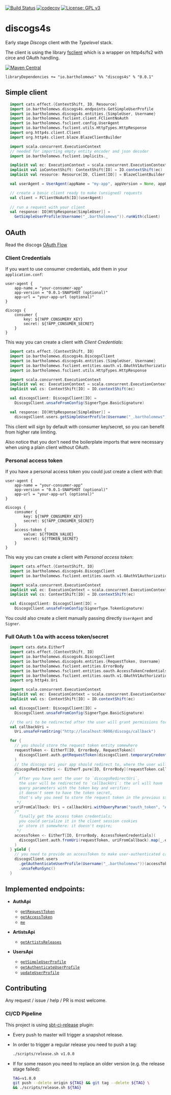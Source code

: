 [![Build Status](https://travis-ci.org/bartholomews/discogs4s.svg?branch=master)](https://travis-ci.org/bartholomews/discogs4s)
[![codecov](https://codecov.io/gh/bartholomews/discogs4s/branch/master/graph/badge.svg)](https://codecov.io/gh/bartholomews/discogs4s)
[![License: GPL v3](https://img.shields.io/badge/License-GPLv3-blue.svg)](https://www.gnu.org/licenses/gpl-3.0)

# discogs4s
Early stage *Discogs* client with the *Typelevel* stack.  

The client is using the library [fsclient](https://github.com/bartholomews/fsclient)
which is a wrapper on http4s/fs2 with circe and OAuth handling.

[![Maven Central](https://maven-badges.herokuapp.com/maven-central/io.bartholomews/discogs4s_2.13/badge.svg)](https://maven-badges.herokuapp.com/maven-central/io.bartholomews/discogs4s_2.13)

```
libraryDependencies += "io.bartholomews" %% "discogs4s" % "0.0.1"
```

## Simple client

```scala
  import cats.effect.{ContextShift, IO, Resource}
  import io.bartholomews.discogs4s.endpoints.GetSimpleUserProfile
  import io.bartholomews.discogs4s.entities.{SimpleUser, Username}
  import io.bartholomews.fsclient.client.FClientNoAuth
  import io.bartholomews.fsclient.config.UserAgent
  import io.bartholomews.fsclient.utils.HttpTypes.HttpResponse
  import org.http4s.client.Client
  import org.http4s.client.blaze.BlazeClientBuilder

  import scala.concurrent.ExecutionContext
  // needed for importing empty entity encoder and json decoder
  import io.bartholomews.fsclient.implicits._

  implicit val ec: ExecutionContext = scala.concurrent.ExecutionContext.Implicits.global
  implicit val ioContextShift: ContextShift[IO] = IO.contextShift(ec)
  implicit val resource: Resource[IO, Client[IO]] = BlazeClientBuilder[IO](ec).resource

  val userAgent = UserAgent(appName = "my-app", appVersion = None, appUrl = None)

  // create a basic client ready to make (unsigned) requests
  val client = FClientNoAuth[IO](userAgent)
  
  // run a request with your client
  val response: IO[HttpResponse[SimpleUser]] = 
    GetSimpleUserProfile(Username("_.bartholomews")).runWith(client)
```

## OAuth

Read  the discogs [OAuth Flow](https://www.discogs.com/developers/#page:authentication,header:authentication-discogs-auth-flow)

### Client Credentials 

If you want to use consumer credentials, add them in your `application.conf`:
```
user-agent {
    app-name = "your-consumer-app"
    app-version = "0.0.1-SNAPSHOT (optional)"
    app-url = "your-app-url (optional)"
}

discogs {
    consumer {
        key: ${?APP_CONSUMERY_KEY}
        secret: ${?APP_CONSUMER_SECRET}
    }
}
```

This way you can create a client with *Client Credentials*:
```scala
  import cats.effect.{ContextShift, IO}
  import io.bartholomews.discogs4s.DiscogsClient
  import io.bartholomews.discogs4s.entities.{SimpleUser, Username}
  import io.bartholomews.fsclient.entities.oauth.v1.OAuthV1AuthorizationFramework.SignerType
  import io.bartholomews.fsclient.utils.HttpTypes.HttpResponse

  import scala.concurrent.ExecutionContext
  implicit val ec: ExecutionContext = scala.concurrent.ExecutionContext.Implicits.global
  implicit val cs: ContextShift[IO] = IO.contextShift(ec)

  val discogsClient: DiscogsClient[IO] =
    DiscogsClient.unsafeFromConfig(SignerType.BasicSignature)

  val response: IO[HttpResponse[SimpleUser]] =
    discogsClient.users.getSimpleUserProfile(Username("_.bartholomews"))
```

This client will sign by default with consumer key/secret, so you can benefit
from higher rate limiting.

Also notice that you don't need the boilerplate imports that were necessary
when using a plain client without OAuth.

### Personal access token

If you have a personal access token you could just create a client with that:
```
user-agent {
    app-name = "your-consumer-app"
    app-version = "0.0.1-SNAPSHOT (optional)"
    app-url = "your-app-url (optional)"
}

discogs {
    consumer {
        key: ${?APP_CONSUMERY_KEY}
        secret: ${?APP_CONSUMER_SECRET}
    }
    access-token {
        value: ${?TOKEN_VALUE}
        secret: ${?TOKEN_SECRET} 
    }
}
```

This way you can create a client with *Personal access token*:
```scala
  import cats.effect.{ContextShift, IO}
  import io.bartholomews.discogs4s.DiscogsClient
  import io.bartholomews.fsclient.entities.oauth.v1.OAuthV1AuthorizationFramework.SignerType

  import scala.concurrent.ExecutionContext
  implicit val ec: ExecutionContext = scala.concurrent.ExecutionContext.Implicits.global
  implicit val cs: ContextShift[IO] = IO.contextShift(ec)

  val discogsClient: DiscogsClient[IO] =
    DiscogsClient.unsafeFromConfig(SignerType.TokenSignature)
```

You could also create a client manually passing directly `UserAgent` and `Signer`.

### Full OAuth 1.0a with access token/secret
```scala
  import cats.data.EitherT
  import cats.effect.{ContextShift, IO}
  import io.bartholomews.discogs4s.DiscogsClient
  import io.bartholomews.discogs4s.entities.{RequestToken, Username}
  import io.bartholomews.fsclient.entities.ErrorBody
  import io.bartholomews.fsclient.entities.oauth.AccessTokenCredentials
  import io.bartholomews.fsclient.entities.oauth.v1.OAuthV1AuthorizationFramework.SignerType
  import org.http4s.Uri

  import scala.concurrent.ExecutionContext
  implicit val ec: ExecutionContext = scala.concurrent.ExecutionContext.Implicits.global
  implicit val cs: ContextShift[IO] = IO.contextShift(ec)

  val discogsClient: DiscogsClient[IO] =
    DiscogsClient.unsafeFromConfig(SignerType.BasicSignature)

  // the uri to be redirected after the user will grant permissions for your app
  val callbackUri =
    Uri.unsafeFromString("http://localhost:9000/discogs/callback")

  for {
    // you should store the request token entity somewhere
    requestToken <- EitherT[IO, ErrorBody, RequestToken](
      discogsClient.auth.getRequestToken(discogsClient.temporaryCredentialsRequest(callbackUri)).map(_.entity)
    )
    // the discogs uri your app should redirect to, where the user will grant permissions
    discogsRedirectUri <- EitherT.pure[IO, ErrorBody](requestToken.callback)
    /*
      After you have sent the user to `discogsRedirectUri`,
      the user will be redirected to `callbackUri`: the url will have
      query parameters with the token key and verifier;
      it doesn't seem to have the token secret,
      that's why you need to store the request token in the previous step
     */
    uriFromCallback: Uri = callbackUri.withQueryParam("oauth_token", "AAABBB").withQueryParam("oauth_verifier", "ZZZZZ")
    /*
      finally get the access token credentials;
      you could serialize it in the client session cookies
      or store it somewhere: it doesn't expire;
     */
    accessToken <- EitherT[IO, ErrorBody, AccessTokenCredentials](
      discogsClient.auth.fromUri(requestToken, uriFromCallback).map(_.entity)
    )
  } yield {
    // you need to provide an accessToken to make user-authenticated calls
    discogsClient.users
      .getAuthenticateUserProfile(Username("_.bartholomews"))(accessToken)
      .unsafeRunSync()
  }
```

## Implemented endpoints:

- **AuthApi**
    - [`getRequestToken`](https://www.discogs.com/developers/#page:authentication,header:authentication-request-token-url)
    - [`getAccessToken`](https://www.discogs.com/developers/#page:authentication,header:authentication-access-token-url)
    - [`me`](https://www.discogs.com/developers/#page:user-identity)
    
- **ArtistsApi**
    - [`getArtistsReleases`](https://www.discogs.com/developers/#page:database,header:database-artist-releases)
    
- **UsersApi**
    - [`getSimpleUserProfile`](https://www.discogs.com/developers/#page:user-identity,header:user-identity-profile-get)    
    - [`getAuthenticateUserProfile`](https://www.discogs.com/developers/#page:user-identity,header:user-identity-profile-get)    
    - [`updateUserProfile`](https://www.discogs.com/developers/#page:user-identity,header:user-identity-profile-post)    
    
## Contributing

Any request / issue / help / PR is most welcome.

### CI/CD Pipeline

This project is using [sbt-ci-release](https://github.com/olafurpg/sbt-ci-release) plugin:
 - Every push to master will trigger a snapshot release.  
 - In order to trigger a regular release you need to push a tag:
 
    ```bash
    ./scripts/release.sh v1.0.0
    ```
 
 - If for some reason you need to replace an older version (e.g. the release stage failed):
 
    ```bash
    TAG=v1.0.0
    git push --delete origin ${TAG} && git tag --delete ${TAG} \
    && ./scripts/release.sh ${TAG}
    ```